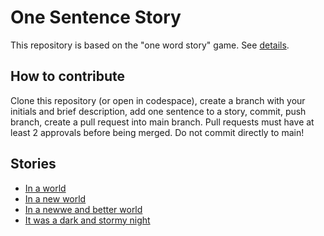 # One Sentence Story
This repository is based on the "one word story" game. See [details](https://www.sbimprov.com/blog/2015/01/29/game-one-word-story). 

## How to contribute
Clone this repository (or open in codespace), create a branch with your initials and brief description, add one sentence to a story, commit, push branch, create a pull request into main branch. Pull requests must have at least 2 approvals before being merged. Do not commit directly to main!


## Stories

- [In a world](./in-a-world.md)
- [In a new world](./in-a-new-world.md)
- [In a newwe and better world](./in-an-even-newer-and-better-world.md)
- [It was a dark and stormy night](./it-was-a-dark-and-stormy-night.md)
